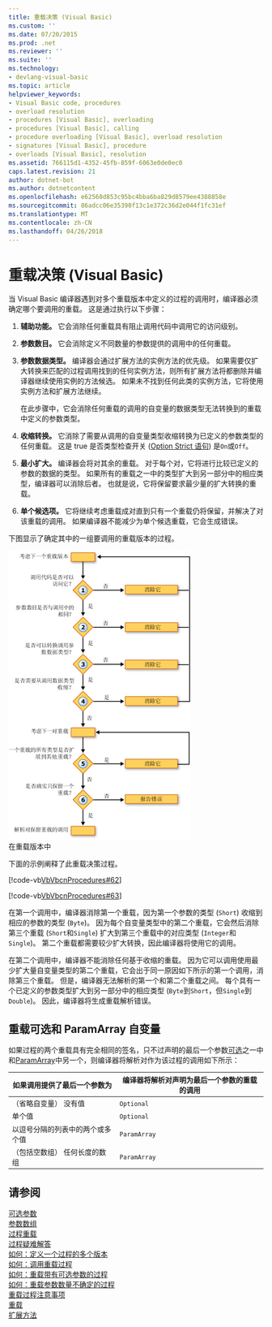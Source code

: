 ```yaml
---
title: 重载决策 (Visual Basic)
ms.custom: ''
ms.date: 07/20/2015
ms.prod: .net
ms.reviewer: ''
ms.suite: ''
ms.technology:
- devlang-visual-basic
ms.topic: article
helpviewer_keywords:
- Visual Basic code, procedures
- overload resolution
- procedures [Visual Basic], overloading
- procedures [Visual Basic], calling
- procedure overloading [Visual Basic], overload resolution
- signatures [Visual Basic], procedure
- overloads [Visual Basic], resolution
ms.assetid: 766115d1-4352-45fb-859f-6063e0de0ec0
caps.latest.revision: 21
author: dotnet-bot
ms.author: dotnetcontent
ms.openlocfilehash: e62560d853c95bc4bba6ba829d8579ee4388858e
ms.sourcegitcommit: 86adcc06e35390f13c1e372c36d2e044f1fc31ef
ms.translationtype: MT
ms.contentlocale: zh-CN
ms.lasthandoff: 04/26/2018
---
```

# <a name="overload-resolution-visual-basic"></a>重载决策 (Visual Basic)
当 Visual Basic 编译器遇到对多个重载版本中定义的过程的调用时，编译器必须确定哪个要调用的重载。 这是通过执行以下步骤：  
  
1.  **辅助功能。** 它会消除任何重载具有阻止调用代码中调用它的访问级别。  
  
2.  **参数数目。** 它会消除定义不同数量的参数提供的调用中的任何重载。  
  
3.  **参数数据类型。** 编译器会通过扩展方法的实例方法的优先级。 如果需要仅扩大转换来匹配的过程调用找到的任何实例方法，则所有扩展方法将都删除并编译器继续使用实例的方法候选。 如果未不找到任何此类的实例方法，它将使用实例方法和扩展方法继续。  
  
     在此步骤中，它会消除任何重载的调用的自变量的数据类型无法转换到的重载中定义的参数类型。  
  
4.  **收缩转换。** 它消除了需要从调用的自变量类型收缩转换为已定义的参数类型的任何重载。 这是 true 是否类型检查开关 ([Option Strict 语句](../../../../visual-basic/language-reference/statements/option-strict-statement.md)) 是`On`或`Off`。  
  
5.  **最小扩大。** 编译器会将对其余的重载。 对于每个对，它将进行比较已定义的参数的数据的类型。 如果所有的重载之一中的类型扩大到另一部分中的相应类型，编译器可以消除后者。 也就是说，它将保留要求最少量的扩大转换的重载。  
  
6.  **单个候选项。** 它将继续考虑重载成对直到只有一个重载仍将保留，并解决了对该重载的调用。 如果编译器不能减少为单个候选重载，它会生成错误。  
  
 下图显示了确定其中的一组要调用的重载版本的过程。  
  
 ![重载解析过程的流程图](./media/overloadres.gif "OverloadRes")  
在重载版本中  
  
 下面的示例阐释了此重载决策过程。  
  
 [!code-vb[VbVbcnProcedures#62](./codesnippet/VisualBasic/overload-resolution_1.vb)]  
  
 [!code-vb[VbVbcnProcedures#63](./codesnippet/VisualBasic/overload-resolution_2.vb)]  
  
 在第一个调用中，编译器消除第一个重载，因为第一个参数的类型 (`Short`) 收缩到相应的参数的类型 (`Byte`)。 因为每个自变量类型中的第二个重载，它会然后消除第三个重载 (`Short`和`Single`) 扩大到第三个重载中的对应类型 (`Integer`和`Single`)。 第二个重载都需要较少扩大转换，因此编译器将使用它的调用。  
  
 在第二个调用中，编译器不能消除任何基于收缩的重载。 因为它可以调用使用最少扩大量自变量类型的第二个重载，它会出于同一原因如下所示的第一个调用，消除第三个重载。 但是，编译器无法解析的第一个和第二个重载之间。 每个具有一个已定义的参数类型扩大到另一部分中的相应类型 (`Byte`到`Short`，但`Single`到`Double`)。 因此，编译器将生成重载解析错误。  
  
## <a name="overloaded-optional-and-paramarray-arguments"></a>重载可选和 ParamArray 自变量  
 如果过程的两个重载具有完全相同的签名，只不过声明的最后一个参数[可选](../../../../visual-basic/language-reference/modifiers/optional.md)之一中和[ParamArray](../../../../visual-basic/language-reference/modifiers/paramarray.md)中另一个，则编译器将解析对作为该过程的调用如下所示：  
  
|如果调用提供了最后一个参数为|编译器将解析对声明为最后一个参数的重载的调用|  
|---|---|  
|（省略自变量） 没有值|`Optional`|  
|单个值|`Optional`|  
|以逗号分隔的列表中的两个或多个值|`ParamArray`|  
|（包括空数组） 任何长度的数组|`ParamArray`|  
  
## <a name="see-also"></a>请参阅  
 [可选参数](./optional-parameters.md)  
 [参数数组](./parameter-arrays.md)  
 [过程重载](./procedure-overloading.md)  
 [过程疑难解答](./troubleshooting-procedures.md)  
 [如何：定义一个过程的多个版本](./how-to-define-multiple-versions-of-a-procedure.md)  
 [如何：调用重载过程](./how-to-call-an-overloaded-procedure.md)  
 [如何：重载带有可选参数的过程](./how-to-overload-a-procedure-that-takes-optional-parameters.md)  
 [如何：重载参数数量不确定的过程](./how-to-overload-a-procedure-that-takes-an-indefinite-number-of-parameters.md)  
 [重载过程注意事项](./considerations-in-overloading-procedures.md)  
 [重载](../../../../visual-basic/language-reference/modifiers/overloads.md)  
 [扩展方法](./extension-methods.md)
